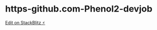 # https-github.com-Phenol2-devjob

[Edit on StackBlitz ⚡️](https://stackblitz.com/edit/react-nn1uof)